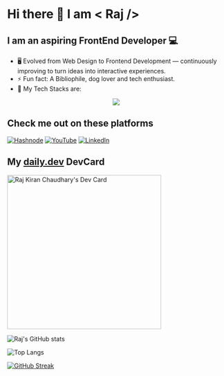 # Hi there 👋 I am < Raj />

## I am an aspiring FrontEnd Developer 💻

- 🖥️ Evolved from Web Design to Frontend Development — continuously improving to turn ideas into interactive experiences.
- ⚡ Fun fact: A Bibliophile, dog lover and tech enthusiast.
- 🔪 My Tech Stacks are:

<p align="center">
  <a href="https://letslearn.hashnode.dev/">
    <img src="https://skillicons.dev/icons?i=html,css,sass,js,ts,react,next,tailwind,materialui,styledcomponents,git" />
  </a>
</p>

## Check me out on these platforms

[![Hashnode](https://img.shields.io/badge/Hashnode-2962FF?style=for-the-badge&logo=hashnode&logoColor=white)](https://letslearn.hashnode.dev/) 
[![YouTube](https://img.shields.io/badge/YouTube-%23FF0000.svg?style=for-the-badge&logo=YouTube&logoColor=white)](https://www.youtube.com/channel/UCIwvSfnRVvB6NPApJZmLMeg) [![LinkedIn](https://img.shields.io/badge/linkedin-%230077B5.svg?style=for-the-badge&logo=linkedin&logoColor=white)](https://www.linkedin.com/in/raj-kiran-chaudhary-3443abbb/)

## My [daily.dev](https://app.daily.dev/formyapp) DevCard
<a href="https://app.daily.dev/formyapp"><img src="https://api.daily.dev/devcards/v2/q4RXALVK8.png?type=default&r=t8d" width="356" alt="Raj Kiran Chaudhary's Dev Card"/></a>

![Raj's GitHub stats](https://github-readme-stats.vercel.app/api?username=rk-codeflow&show_icons=true&theme=radical&hide=stars&rank_icon=github)

![Top Langs](https://github-readme-stats.vercel.app/api/top-langs/?username=rk-codeflow&theme=radical&langs_count=6&layout=donut)

[![GitHub Streak](https://github-readme-streak-stats.herokuapp.com/?user=rk-codeflow)](https://www.linkedin.com/in/raj-kiran-chaudhary-3443abbb/)


